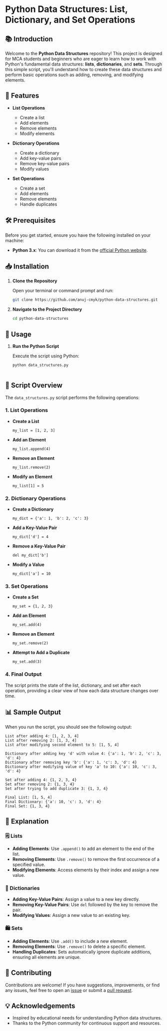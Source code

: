 
# Python Data Structures: List, Dictionary, and Set Operations

## 📚 Introduction

Welcome to the **Python Data Structures** repository! This project is designed for MCA students and beginners who are eager to learn how to work with Python's fundamental data structures: **lists**, **dictionaries**, and **sets**. Through this simple script, you'll understand how to create these data structures and perform basic operations such as adding, removing, and modifying elements.

## 🚀 Features

- **List Operations**
  - Create a list
  - Add elements
  - Remove elements
  - Modify elements

- **Dictionary Operations**
  - Create a dictionary
  - Add key-value pairs
  - Remove key-value pairs
  - Modify values

- **Set Operations**
  - Create a set
  - Add elements
  - Remove elements
  - Handle duplicates

## 🛠️ Prerequisites

Before you get started, ensure you have the following installed on your machine:

- **Python 3.x**: You can download it from the [official Python website](https://www.python.org/downloads/).

## 📥 Installation

1. **Clone the Repository**

   Open your terminal or command prompt and run:

   ```bash
   git clone https://github.com/anuj-cmyk/python-data-structures.git
   ```

   

2. **Navigate to the Project Directory**

   ```bash
   cd python-data-structures
   ```

## 📝 Usage

1. **Run the Python Script**

   Execute the script using Python:

   ```bash
   python data_structures.py
    

## 📖 Script Overview

The `data_structures.py` script performs the following operations:

### 1. List Operations

- **Create a List**

  ```
  my_list = [1, 2, 3]
  ```

- **Add an Element**

  ```
  my_list.append(4)
  ```

- **Remove an Element**

  ```
  my_list.remove(2)
  ```

- **Modify an Element**

  ```
  my_list[1] = 5
  ```

### 2. Dictionary Operations

- **Create a Dictionary**

  ```
  my_dict = {'a': 1, 'b': 2, 'c': 3}
  ```

- **Add a Key-Value Pair**

  ```
  my_dict['d'] = 4
  ```

- **Remove a Key-Value Pair**

  ```
  del my_dict['b']
  ```

- **Modify a Value**

  ```
  my_dict['a'] = 10
  ```

### 3. Set Operations

- **Create a Set**

  ```
  my_set = {1, 2, 3}
  ```

- **Add an Element**

  ```
  my_set.add(4)
  ```

- **Remove an Element**

  ```
  my_set.remove(2)
  ```

- **Attempt to Add a Duplicate**

  ```
  my_set.add(3)
  ```

### 4. Final Output

The script prints the state of the list, dictionary, and set after each operation, providing a clear view of how each data structure changes over time.

## 📊 Sample Output

When you run the script, you should see the following output:

```
List after adding 4: [1, 2, 3, 4]
List after removing 2: [1, 3, 4]
List after modifying second element to 5: [1, 5, 4]

Dictionary after adding key 'd' with value 4: {'a': 1, 'b': 2, 'c': 3, 'd': 4}
Dictionary after removing key 'b': {'a': 1, 'c': 3, 'd': 4}
Dictionary after modifying value of key 'a' to 10: {'a': 10, 'c': 3, 'd': 4}

Set after adding 4: {1, 2, 3, 4}
Set after removing 2: {1, 3, 4}
Set after trying to add duplicate 3: {1, 3, 4}

Final List: [1, 5, 4]
Final Dictionary: {'a': 10, 'c': 3, 'd': 4}
Final Set: {1, 3, 4}
```

## 🧠 Explanation

### 🗒️ Lists

- **Adding Elements**: Use `.append()` to add an element to the end of the list.
- **Removing Elements**: Use `.remove()` to remove the first occurrence of a specified value.
- **Modifying Elements**: Access elements by their index and assign a new value.

### 📖 Dictionaries

- **Adding Key-Value Pairs**: Assign a value to a new key directly.
- **Removing Key-Value Pairs**: Use `del` followed by the key to remove the pair.
- **Modifying Values**: Assign a new value to an existing key.

### 🛍️ Sets

- **Adding Elements**: Use `.add()` to include a new element.
- **Removing Elements**: Use `.remove()` to delete a specific element.
- **Handling Duplicates**: Sets automatically ignore duplicate additions, ensuring all elements are unique.

## 🤝 Contributing

Contributions are welcome! If you have suggestions, improvements, or find any issues, feel free to open an [issue](https://github.com/anuj-cmyk/python-data-structures/issues) or submit a [pull request](https://github.com/anuj-cmyk/python-data-structures/pulls).


## 💡 Acknowledgements

- Inspired by educational needs for understanding Python data structures.
- Thanks to the Python community for continuous support and resources.
